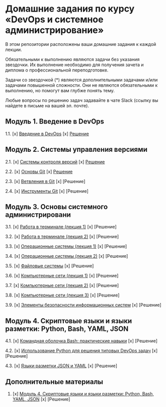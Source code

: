 # Домашние задания по курсу «DevOps и системное администрирование»


В этом репозитории расположены ваши домашние задания к каждой лекции. 

Обязательными к выполнению являются задачи без указания звездочки. Их выполнение необходимо для получения зачета и диплома о профессиональной переподготовке.

Задачи со звездочкой (*) являются дополнительными задачами и/или задачами повышенной сложности. Они не являются обязательными к выполнению, но помогут вам глубже понять тему.

Любые вопросы по решению задач задавайте в чате Slack (ссылку вы найдете в письме на вашей эл. почте).

## Модуль 1. Введение в DevOps

1.1. [x] [Введение в DevOps](01-intro-01/todo/README.md)
	 [x] [Решение](01-intro-01)

## Модуль 2. Системы управления версиями

2.1. [x] [Системы контроля версий](02-git-01-vcs/todo/README.md)
	[x] [Решение](02-git-01-vcs)
	
2.2. [x] [Основы Git](02-git-02-base/todo/README.md)
	[x] [Решение](02-git-02-base)
	
2.3. [x] [Ветвления в Git](02-git-03-branching/todo/README.md)
	[x] [Решение]
	
2.4. [x] [Инструменты Git](02-git-04-tools/todo/README.md)
	[x] [Решение]
	
## Модуль 3. Основы системного администрировани

3.1. [x] [Работа в терминале (лекция 1)](03-sysadmin-01-terminal/todo/README.md)
	[x] [Решение]
	
3.2. [x] [Работа в терминале (лекция 2)](03-sysadmin-02-terminal/todo/README.md)
	[x] [Решение]
	
3.3. [х] [Операционные системы (лекция 1)](03-sysadmin-03-os/todo/README.md)
	[x] [Решение]
	
3.4. [х] [Операционные системы (лекция 2)](03-sysadmin-04-os/todo/README.md)
	[x] [Решение]
	
3.5. [х] [Файловые системы](https://github.com/netology-code/sysadm-homeworks/tree/devsys10/03-sysadmin-05-fs)
	[x] [Решение]
	
3.6. [x] [Компьютерные сети (лекция 1)](https://github.com/netology-code/sysadm-homeworks/tree/devsys10/03-sysadmin-06-net)
	[x] [Решение]
	
3.7. [х] [Компьютерные сети (лекция 2)](https://github.com/netology-code/sysadm-homeworks/tree/devsys10/03-sysadmin-07-net)
	[x] [Решение]
	
3.8. [х] [Компьютерные сети (лекция 3)](https://github.com/netology-code/sysadm-homeworks/blob/devsys10/03-sysadmin-08-net/README.md)
	[x] [Решение]
	
3.9. [х] [Элементы безопасности информационных систем](https://github.com/netology-code/sysadm-homeworks/tree/devsys10/03-sysadmin-09-security)
	[x] [Решение]
	
## Модуль 4. Скриптовые языки и языки разметки: Python, Bash, YAML, JSON

4.1. [х] [Командная оболочка Bash: практические навыки](04-script-01-bash)
	[x] [Решение]
	
4.2. [x] [Использование Python для решения типовых DevOps задач](04-script-02-py)
	[x] [Решение]
	
4.3. [x] [Языки разметки JSON и YAML](04-script-03-yaml)
	[x] [Решение]
	
## Дополнительные материалы

1. [x] [Модуль 4. Скриптовые языки и языки разметки: Python, Bash, YAML, JSON](https://github.com/netology-code/sysadm-homeworks/tree/master/04-script-03-yaml/additional-info)
	[x] [Решение]
